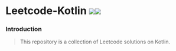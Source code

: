 # Leetcode-Kotlin ![](https://img.shields.io/github/license/wanglikun7342/Hydra.svg)![](https://img.shields.io/badge/language-Kotlin-blue.svg)
### Introduction

> This repository is a collection of Leetcode solutions on Kotlin.